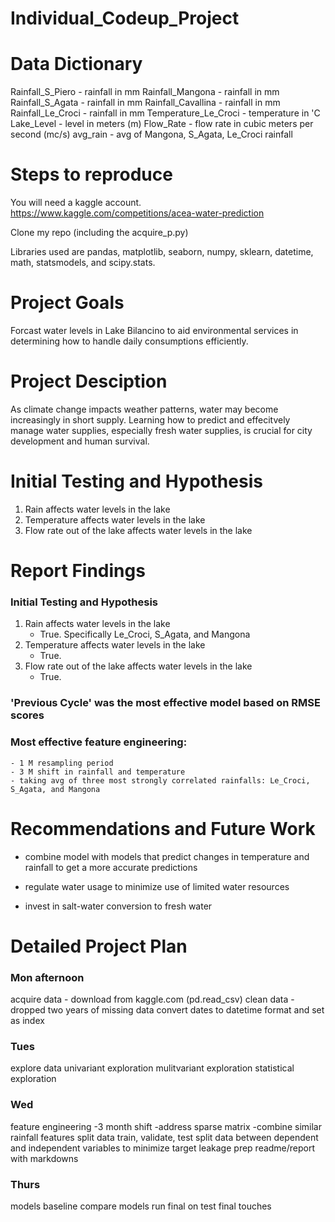 # Individual_Codeup_Project


# Data Dictionary

Rainfall_S_Piero    - rainfall in mm
Rainfall_Mangona    - rainfall in mm
Rainfall_S_Agata    - rainfall in mm
Rainfall_Cavallina  - rainfall in mm 
Rainfall_Le_Croci   - rainfall in mm
Temperature_Le_Croci - temperature in 'C
Lake_Level - level in meters (m)
Flow_Rate - flow rate in cubic meters per second (mc/s)
avg_rain - avg of Mangona, S_Agata, Le_Croci rainfall


# Steps to reproduce

You will need a kaggle account.
https://www.kaggle.com/competitions/acea-water-prediction

Clone my repo (including the acquire_p.py)

Libraries used are pandas, matplotlib, seaborn, numpy, sklearn, datetime, math, statsmodels, and scipy.stats.


# Project Goals

Forcast water levels in Lake Bilancino to aid environmental services in determining how to handle daily consumptions efficiently.

# Project Desciption

As climate change impacts weather patterns, water may become increasingly in short supply. Learning how to predict and effecitvely manage water supplies, especially fresh water supplies, is crucial for city development and human survival. 

# Initial Testing and Hypothesis
1. Rain affects water levels in the lake
2. Temperature affects water levels in the lake
3. Flow rate out of the lake affects water levels in the lake

# Report Findings 

### Initial Testing and Hypothesis
1. Rain affects water levels in the lake
    - True. Specifically Le_Croci, S_Agata, and Mangona
2. Temperature affects water levels in the lake
    - True.
3. Flow rate out of the lake affects water levels in the lake
    - True.

### 'Previous Cycle' was the most effective model based on RMSE scores
### Most effective feature engineering:
    - 1 M resampling period
    - 3 M shift in rainfall and temperature
    - taking avg of three most strongly correlated rainfalls: Le_Croci, S_Agata, and Mangona



#  Recommendations and Future Work

- combine model with models that predict changes in temperature and rainfall to get a more accurate predictions

- regulate water usage to minimize use of limited water resources

- invest in salt-water conversion to fresh water

# Detailed Project Plan

### Mon afternoon
acquire data - download from kaggle.com (pd.read_csv)
clean data - dropped two years of missing data
convert dates to datetime format and set as index

### Tues
explore data
    univariant exploration
    mulitvariant exploration
    statistical exploration

### Wed
feature engineering
    -3 month shift
    -address sparse matrix
        -combine similar rainfall features
split data train, validate, test
split data between dependent and independent variables to minimize target leakage
prep readme/report with markdowns

### Thurs
models
    baseline
    compare models
    run final on test
final touches






















